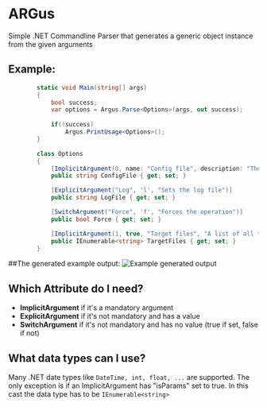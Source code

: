 # ARGus
Simple .NET Commandline Parser that generates a generic object instance from the given arguments

## Example:
``` csharp
        static void Main(string[] args)
        {
            bool success;
            var options = Argus.Parse<Options>(args, out success);
            
            if(!success)
                Argus.PrintUsage<Options>();
        }

        class Options
        {
            [ImplicitArgument(0, name: "Config file", description: "The path to the config file")]
            public string ConfigFile { get; set; }

            [ExplicitArgument("Log", 'l', "Sets the log file")]
            public string LogFile { get; set; }

            [SwitchArgument("Force", 'f', "Forces the operation")]
            public bool Force { get; set; }

            [ImplicitArgument(1, true, "Target files", "A list of all target files")]
            public IEnumerable<string> TargetFiles { get; set; }
        }
```


##The generated example output:
![Example generated output](http://i.imgur.com/3imLqxC.png)


## Which Attribute do I need?

* __ImplicitArgument__ if it's a mandatory argument
* __ExplicitArgument__ if it's not mandatory and has a value
* __SwitchArgument__ if it's not mandatory and has no value (true if set, false if not)


## What data types can I use?

Many .NET date types like ```DateTime, int, float, ...``` are supported. The only exception is if an ImplicitArgument has "isParams" set to true. In this cast the data type has to be ```IEnumerable<string>```
